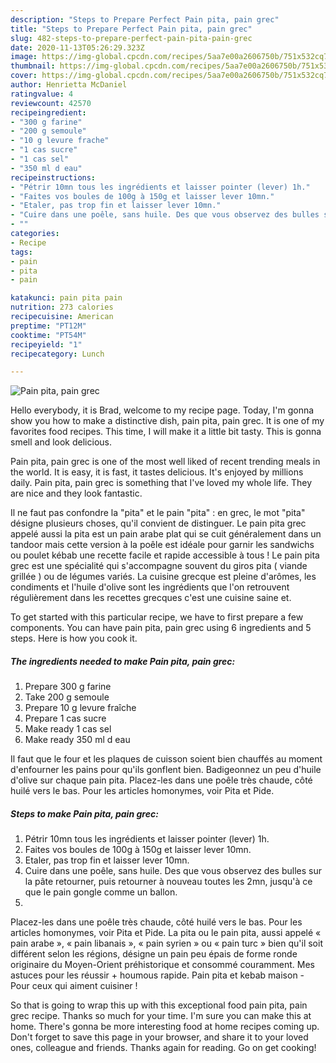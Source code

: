 ```yaml
---
description: "Steps to Prepare Perfect Pain pita, pain grec"
title: "Steps to Prepare Perfect Pain pita, pain grec"
slug: 482-steps-to-prepare-perfect-pain-pita-pain-grec
date: 2020-11-13T05:26:29.323Z
image: https://img-global.cpcdn.com/recipes/5aa7e00a2606750b/751x532cq70/pain-pita-pain-grec-photo-principale-de-la-recette.jpg
thumbnail: https://img-global.cpcdn.com/recipes/5aa7e00a2606750b/751x532cq70/pain-pita-pain-grec-photo-principale-de-la-recette.jpg
cover: https://img-global.cpcdn.com/recipes/5aa7e00a2606750b/751x532cq70/pain-pita-pain-grec-photo-principale-de-la-recette.jpg
author: Henrietta McDaniel
ratingvalue: 4
reviewcount: 42570
recipeingredient:
- "300 g farine"
- "200 g semoule"
- "10 g levure frache"
- "1 cas sucre"
- "1 cas sel"
- "350 ml d eau"
recipeinstructions:
- "Pétrir 10mn tous les ingrédients et laisser pointer (lever) 1h."
- "Faites vos boules de 100g à 150g et laisser lever 10mn."
- "Etaler, pas trop fin et laisser lever 10mn."
- "Cuire dans une poêle, sans huile. Des que vous observez des bulles sur la pâte retourner, puis retourner à nouveau toutes les 2mn, jusqu&#39;à ce que le pain gongle comme un ballon."
- ""
categories:
- Recipe
tags:
- pain
- pita
- pain

katakunci: pain pita pain 
nutrition: 273 calories
recipecuisine: American
preptime: "PT12M"
cooktime: "PT54M"
recipeyield: "1"
recipecategory: Lunch

---
```



![Pain pita, pain grec](https://img-global.cpcdn.com/recipes/5aa7e00a2606750b/751x532cq70/pain-pita-pain-grec-photo-principale-de-la-recette.jpg)

Hello everybody, it is Brad, welcome to my recipe page. Today, I'm gonna show you how to make a distinctive dish, pain pita, pain grec. It is one of my favorites food recipes. This time, I will make it a little bit tasty. This is gonna smell and look delicious.

Pain pita, pain grec is one of the most well liked of recent trending meals in the world. It is easy, it is fast, it tastes delicious. It's enjoyed by millions daily. Pain pita, pain grec is something that I've loved my whole life. They are nice and they look fantastic.

Il ne faut pas confondre la &#34;pita&#34; et le pain &#34;pita&#34; : en grec, le mot &#34;pita&#34; désigne plusieurs choses, qu&#39;il convient de distinguer. Le pain pita grec appelé aussi la pita est un pain arabe plat qui se cuit généralement dans un tandoor mais cette version à la poêle est idéale pour garnir les sandwichs ou poulet kébab une recette facile et rapide accessible à tous ! Le pain pita grec est une spécialité qui s&#39;accompagne souvent du giros pita ( viande grillée ) ou de légumes variés. La cuisine grecque est pleine d&#39;arômes, les condiments et l&#39;huile d&#39;olive sont les ingrédients que l&#39;on retrouvent régulièrement dans les recettes grecques c&#39;est une cuisine saine et.


To get started with this particular recipe, we have to first prepare a few components. You can have pain pita, pain grec using 6 ingredients and 5 steps. Here is how you cook it.

<!--inarticleads1-->

##### The ingredients needed to make Pain pita, pain grec:

1. Prepare 300 g farine
1. Take 200 g semoule
1. Prepare 10 g levure fraîche
1. Prepare 1 cas sucre
1. Make ready 1 cas sel
1. Make ready 350 ml d eau


Il faut que le four et les plaques de cuisson soient bien chauffés au moment d&#39;enfourner les pains pour qu&#39;ils gonflent bien. Badigeonnez un peu d&#39;huile d&#39;olive sur chaque pain pita. Placez-les dans une poêle très chaude, côté huilé vers le bas. Pour les articles homonymes, voir Pita et Pide. 

<!--inarticleads2-->

##### Steps to make Pain pita, pain grec:

1. Pétrir 10mn tous les ingrédients et laisser pointer (lever) 1h.
1. Faites vos boules de 100g à 150g et laisser lever 10mn.
1. Etaler, pas trop fin et laisser lever 10mn.
1. Cuire dans une poêle, sans huile. Des que vous observez des bulles sur la pâte retourner, puis retourner à nouveau toutes les 2mn, jusqu&#39;à ce que le pain gongle comme un ballon.
1. 


Placez-les dans une poêle très chaude, côté huilé vers le bas. Pour les articles homonymes, voir Pita et Pide. La pita ou le pain pita, aussi appelé « pain arabe », « pain libanais », « pain syrien » ou « pain turc » bien qu&#39;il soit différent selon les régions, désigne un pain peu épais de forme ronde originaire du Moyen-Orient préhistorique et consommé couramment. Mes astuces pour les réussir + houmous rapide. Pain pita et kebab maison - Pour ceux qui aiment cuisiner ! 

So that is going to wrap this up with this exceptional food pain pita, pain grec recipe. Thanks so much for your time. I'm sure you can make this at home. There's gonna be more interesting food at home recipes coming up. Don't forget to save this page in your browser, and share it to your loved ones, colleague and friends. Thanks again for reading. Go on get cooking!
